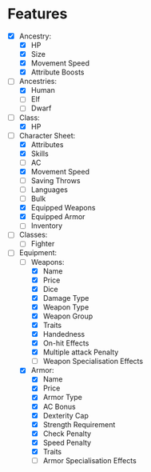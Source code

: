 # Features

- [x] Ancestry:
    - [x] HP
    - [x] Size
    - [x] Movement Speed
    - [x] Attribute Boosts
- [ ] Ancestries:
    - [x] Human
    - [ ] Elf
    - [ ] Dwarf
- [ ] Class:
    - [x] HP
- [ ] Character Sheet:
    - [x] Attributes
    - [x] Skills
    - [ ] AC
    - [x] Movement Speed
    - [ ] Saving Throws
    - [ ] Languages
    - [ ] Bulk
    - [x] Equipped Weapons
    - [x] Equipped Armor
    - [ ] Inventory
- [ ] Classes:
    - [ ] Fighter
- [ ] Equipment:
    - [ ] Weapons:
        - [x] Name
        - [x] Price
        - [x] Dice
        - [x] Damage Type
        - [x] Weapon Type
        - [x] Weapon Group
        - [x] Traits
        - [x] Handedness
        - [x] On-hit Effects
        - [x] Multiple attack Penalty
        - [ ] Weapon Specialisation Effects
    - [x] Armor:
        - [x] Name
        - [x] Price
        - [x] Armor Type
        - [x] AC Bonus
        - [x] Dexterity Cap
        - [x] Strength Requirement
        - [x] Check Penalty
        - [x] Speed Penalty
        - [x] Traits
        - [ ] Armor Specialisation Effects
